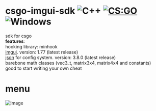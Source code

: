 # csgo-imgui-sdk ![C++](https://img.shields.io/badge/language-C%2B%2B-%23f34b7d.svg) [![CS:GO](https://img.shields.io/badge/game-CS%3AGO-yellow.svg)](https://store.steampowered.com/app/730/CounterStrike_Global_Offensive/) ![Windows](https://img.shields.io/badge/platform-Windows-0078d7.svg)
sdk for csgo
<br/>**features**:
<br/>hooking library: minhook
<br/>[imgui](https://github.com/ocornut/imgui). version: 1.77 (latest release)
<br/>[json](https://github.com/nlohmann/json) for config system. version: 3.8.0 (latest release)
<br/>barebone math classes (vec3_t, matrix3x4, matrix4x4 and constants)
<br/>good to start writing your own cheat
# menu
![image](https://i.imgur.com/JLXJE2j.png)
